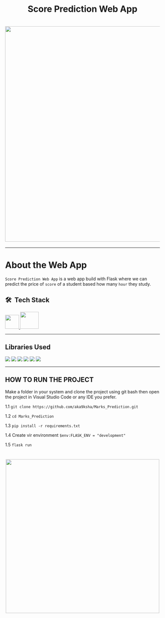 <div align="center">
  <h1>Score Prediction Web App </h1>
</div>

 <h1 align="center"><img src="https://user-images.githubusercontent.com/93517164/187303665-2fe60918-2a95-4818-9541-c63960a068cf.PNG" width="700"></h1>

***********************************************************
# About the Web App
`Score Prediction Web App` is a web app build with Flask where we can predict the price of `score` of a student based how many `hour` they study.

## **🛠 &nbsp;Tech Stack**

<a href="https://www.python.org" target="_blank"> <img src="https://img.icons8.com/color/48/000000/python.png" width="45" /> </a> 
<a href="https://upload.wikimedia.org/wikipedia/commons/thumb/3/3c/Flask_logo.svg/1200px-Flask_logo.svg.png" target="_blank"> <img src="https://eduardovra.github.io/assets/img/flask-logo.png" width="60" height="55"/> </a> 

***********************************************************

## Libraries Used

<img src="https://img.shields.io/badge/numpy%20-%2314354C.svg?&style=for-the-badge&logo=numpy&logoColor=white"/> <img src="https://img.shields.io/badge/pandas%20-%2314354C.svg?&style=for-the-badge&logo=pandas&logoColor=white"/> <img src="https://img.shields.io/badge/plotly%20-%2314354C.svg?&style=for-the-badge&logo=plotly&logoColor=white"/> <img src="https://img.shields.io/badge/scikitlearn%20-%2314354C.svg?&style=for-the-badge&logo=scikitlearn&logoColor=white"/> <img src="https://img.shields.io/badge/joblib%20-%2314354C.svg?&style=for-the-badge&logo=joblib&logoColor=white"/> <img src="https://img.shields.io/badge/picke%20-%2314354C.svg?&style=for-the-badge&logo=pickel&logoColor=white"/>

***********************************************************
## HOW TO RUN THE PROJECT
 
 Make a folder in your system and clone the project using git bash then open the project in Visual Studio Code or any IDE you prefer.
  
1.1 `git clone https://github.com/aka9ksha/Marks_Prediction.git`
  
1.2 `cd Marks_Prediction`

1.3 `pip install -r requirements.txt `

1.4 Create vir environment `$env:FLASK_ENV = "development"` 

1.5 `flask run`

<h1 align="center"><img src="https://user-images.githubusercontent.com/93517164/187304050-8a30a3d0-53d9-4164-bedf-28c69422dda0.PNG" width="500"></h1>
  


